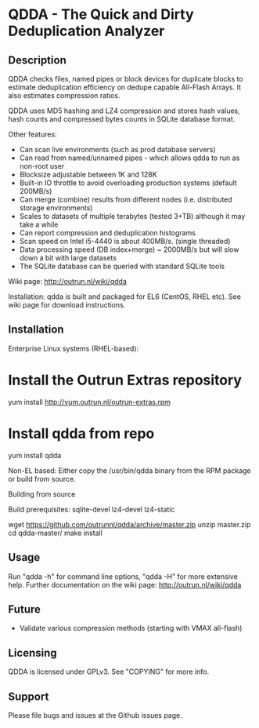 QDDA - The Quick and Dirty Deduplication Analyzer
======================


## Description
QDDA checks files, named pipes or block devices for duplicate blocks to estimate 
deduplication efficiency on dedupe capable All-Flash Arrays. 
It also estimates compression ratios.

QDDA uses MD5 hashing and LZ4 compression and stores hash values, hash counts and
compressed bytes counts in SQLite database format.

Other features:

- Can scan live environments (such as prod database servers)
- Can read from named/unnamed pipes - which allows qdda to run as non-root user
- Blocksize adjustable between 1K and 128K
- Built-in IO throttle to avoid overloading production systems (default 200MB/s)
- Can merge (combine) results from different nodes (i.e. distributed storage environments)
- Scales to datasets of multiple terabytes (tested 3+TB) although it may take a while
- Can report compression and deduplication histograms
- Scan speed on Intel i5-4440 is about 400MB/s. (single threaded)
- Data processing speed (DB index+merge) ~ 2000MB/s but will slow down a bit with large datasets
- The SQLite database can be queried with standard SQLite tools

Wiki page: http://outrun.nl/wiki/qdda

Installation: qdda is built and packaged for EL6 (CentOS, RHEL etc). See wiki page for download
instructions.

## Installation

Enterprise Linux systems (RHEL-based):

# Install the Outrun Extras repository
yum install http://yum.outrun.nl/outrun-extras.rpm

# Install qdda from repo
yum install qdda

Non-EL based:
Either copy the /usr/bin/qdda binary from the RPM package or build from source.

Building from source

Build prerequisites: sqlite-devel lz4-devel lz4-static

wget https://github.com/outrunnl/qdda/archive/master.zip
unzip master.zip 
cd qdda-master/
make install

## Usage

Run "qdda -h" for command line options, "qdda -H" for more extensive help.
Further documentation on the wiki page: http://outrun.nl/wiki/qdda

## Future
- Validate various compression methods (starting with VMAX all-flash)

## Licensing

QDDA is licensed under GPLv3. See "COPYING" for more info.

## Support

Please file bugs and issues at the Github issues page. 
